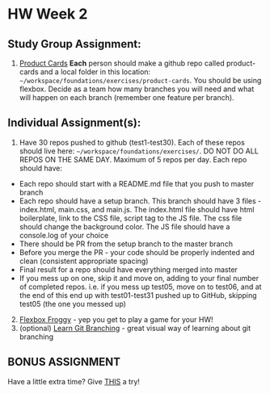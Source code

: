 # HW Week 2
## Study Group Assignment:
1. [Product Cards](https://github.com/nss-nightclass-projects/exercise-vault/blob/master/HTML_CSS_product_cards.md) **Each** person should make a github repo called product-cards and a local folder in this location: `~/workspace/foundations/exercises/product-cards`. You should be using flexbox. Decide as a team how many branches you will need and what will happen on each branch (remember one feature per branch).

## Individual Assignment(s):
1.  Have 30 repos pushed to github (test1-test30). Each of these repos should live here: `~/workspace/foundations/exercises/`.  DO NOT DO ALL REPOS ON THE SAME DAY.  Maximum of 5 repos per day.  Each repo should have:
  * Each repo should start with a README.md file that you push to master branch
  * Each repo should have a setup branch. This branch should have 3 files - index.html, main.css, and main.js. The index.html file should have html boilerplate, link to the CSS file, script tag to the JS file. The css file should change the background color.  The JS file should have a console.log of your choice
  * There should be PR from the setup branch to the master branch
  * Before you merge the PR - your code should be properly indented and clean (consistent appropriate spacing)
  * Final result for a repo should have everything merged into master
  * If you mess up on one, skip it and move on, adding to your final number of completed repos. i.e. if you mess up test05, move on to test06, and at the end of this end up with test01-test31 pushed up to GitHub, skipping test05 (the one you messed up)

2.  [Flexbox Froggy](https://flexboxfroggy.com/) - yep you get to play a game for your HW!
3.  (optional) [Learn Git Branching](https://learngitbranching.js.org/?locale=en_US)  - great visual way of learning about git branching


## BONUS ASSIGNMENT
Have a little extra time?  Give [THIS](https://github.com/nss-nightclass-projects/exercise-vault/blob/master/CSS_theme_challenge.md) a try!

